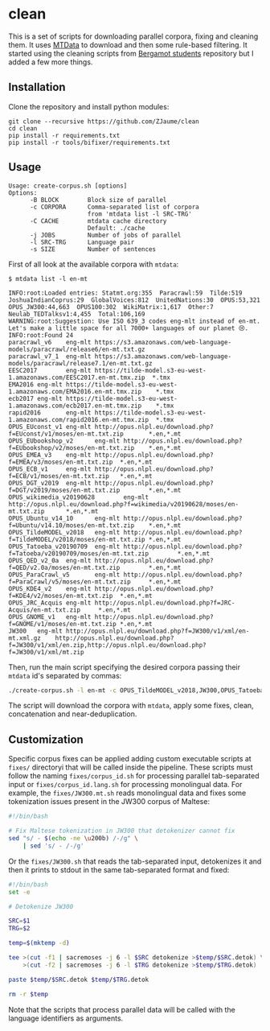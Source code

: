 # clean

This is a set of scripts for downloading parallel corpora, fixing and cleaning them.
It uses [MTData](https://github.com/thammegowda/mtdata) to download and then some rule-based filtering.
It started using the cleaning scripts from [Bergamot students](https://github.com/browsermt/students) repository but I added a few more things.

## Installation
Clone the repository and install python modules:
```
git clone --recursive https://github.com/ZJaume/clean
cd clean
pip install -r requirements.txt
pip install -r tools/bifixer/requirements.txt
```

## Usage
```
Usage: create-corpus.sh [options]
Options:
      -B BLOCK        Block size of parallel
      -c CORPORA      Comma-separated list of corpora
                      from 'mtdata list -l SRC-TRG'
      -C CACHE        mtdata cache directory
                      Default: ./cache
      -j JOBS         Number of jobs of parallel
      -l SRC-TRG      Language pair
      -s SIZE         Number of sentences
```

First of all look at the available corpora with `mtdata`:
```
$ mtdata list -l en-mt
```
```
INFO:root:Loaded entries: Statmt.org:355  Paracrawl:59  Tilde:519  JoshuaIndianCoprus:29  GlobalVoices:812  UnitedNations:30  OPUS:53,321  OPUS_JW300:44,663  OPUS100:302  WikiMatrix:1,617  Other:7  Neulab_TEDTalksv1:4,455  Total:106,169
WARNING:root:Suggestion: Use ISO 639_3 codes eng-mlt instead of en-mt. Let's make a little space for all 7000+ languages of our planet 😢.
INFO:root:Found 24
paracrawl_v6    eng-mlt https://s3.amazonaws.com/web-language-models/paracrawl/release6/en-mt.txt.gz
paracrawl_v7_1  eng-mlt https://s3.amazonaws.com/web-language-models/paracrawl/release7.1/en-mt.txt.gz
EESC2017        eng-mlt https://tilde-model.s3-eu-west-1.amazonaws.com/EESC2017.en-mt.tmx.zip  *.tmx
EMA2016 eng-mlt https://tilde-model.s3-eu-west-1.amazonaws.com/EMA2016.en-mt.tmx.zip    *.tmx
ecb2017 eng-mlt https://tilde-model.s3-eu-west-1.amazonaws.com/ecb2017.en-mt.tmx.zip    *.tmx
rapid2016       eng-mlt https://tilde-model.s3-eu-west-1.amazonaws.com/rapid2016.en-mt.tmx.zip  *.tmx
OPUS_EUconst_v1 eng-mlt http://opus.nlpl.eu/download.php?f=EUconst/v1/moses/en-mt.txt.zip       *.en,*.mt
OPUS_EUbookshop_v2      eng-mlt http://opus.nlpl.eu/download.php?f=EUbookshop/v2/moses/en-mt.txt.zip    *.en,*.mt
OPUS_EMEA_v3    eng-mlt http://opus.nlpl.eu/download.php?f=EMEA/v3/moses/en-mt.txt.zip  *.en,*.mt
OPUS_ECB_v1     eng-mlt http://opus.nlpl.eu/download.php?f=ECB/v1/moses/en-mt.txt.zip   *.en,*.mt
OPUS_DGT_v2019  eng-mlt http://opus.nlpl.eu/download.php?f=DGT/v2019/moses/en-mt.txt.zip        *.en,*.mt
OPUS_wikimedia_v20190628        eng-mlt http://opus.nlpl.eu/download.php?f=wikimedia/v20190628/moses/en-mt.txt.zip      *.en,*.mt
OPUS_Ubuntu_v14_10      eng-mlt http://opus.nlpl.eu/download.php?f=Ubuntu/v14.10/moses/en-mt.txt.zip    *.en,*.mt
OPUS_TildeMODEL_v2018   eng-mlt http://opus.nlpl.eu/download.php?f=TildeMODEL/v2018/moses/en-mt.txt.zip *.en,*.mt
OPUS_Tatoeba_v20190709  eng-mlt http://opus.nlpl.eu/download.php?f=Tatoeba/v20190709/moses/en-mt.txt.zip        *.en,*.mt
OPUS_QED_v2_0a  eng-mlt http://opus.nlpl.eu/download.php?f=QED/v2.0a/moses/en-mt.txt.zip        *.en,*.mt
OPUS_ParaCrawl_v5       eng-mlt http://opus.nlpl.eu/download.php?f=ParaCrawl/v5/moses/en-mt.txt.zip     *.en,*.mt
OPUS_KDE4_v2    eng-mlt http://opus.nlpl.eu/download.php?f=KDE4/v2/moses/en-mt.txt.zip  *.en,*.mt
OPUS_JRC_Acquis eng-mlt http://opus.nlpl.eu/download.php?f=JRC-Acquis/en-mt.txt.zip     *.en,*.mt
OPUS_GNOME_v1   eng-mlt http://opus.nlpl.eu/download.php?f=GNOME/v1/moses/en-mt.txt.zip *.en,*.mt
JW300   eng-mlt http://opus.nlpl.eu/download.php?f=JW300/v1/xml/en-mt.xml.gz    http://opus.nlpl.eu/download.php?f=JW300/v1/xml/en.zip,http://opus.nlpl.eu/download.php?f=JW300/v1/xml/mt.zip
```

Then, run the main script specifying the desired corpora passing their `mtdata` id's separated by commas:
```bash
./create-corpus.sh -l en-mt -c OPUS_TildeMODEL_v2018,JW300,OPUS_Tatoeba_v20190709,OPUS_ECB_v1
```

The script will download the corpora with `mtdata`, apply some fixes, clean, concatenation and near-deduplication.

## Customization
Specific corpus fixes can be applied adding custom executable scripts at `fixes/` directoryi that will be called inside the pipeline.
These scripts must follow the naming `fixes/corpus_id.sh` for processing parallel tab-separated input or `fixes/corpus_id.lang.sh` for processing monolingual data.
For example, the `fixes/JW300.mt.sh` reads monolingual data and fixes some tokenization issues present in the JW300 corpus of Maltese:
```bash
#!/bin/bash

# Fix Maltese tokenization in JW300 that detokenizer cannot fix
sed "s/ - $(echo -ne \u200b) /-/g" \
    | sed 's/ - /-/g'
```

Or the `fixes/JW300.sh` that reads the tab-separated input, detokenizes it and then it prints to stdout in the same tab-separated format and fixed:
```bash
#!/bin/bash
set -e

# Detokenize JW300

SRC=$1
TRG=$2

temp=$(mktemp -d)

tee >(cut -f1 | sacremoses -j 6 -l $SRC detokenize >$temp/$SRC.detok) \
    >(cut -f2 | sacremoses -j 6 -l $TRG detokenize >$temp/$TRG.detok)

paste $temp/$SRC.detok $temp/$TRG.detok

rm -r $temp
```

Note that the scripts that process parallel data will be called with the language identifiers as arguments.

